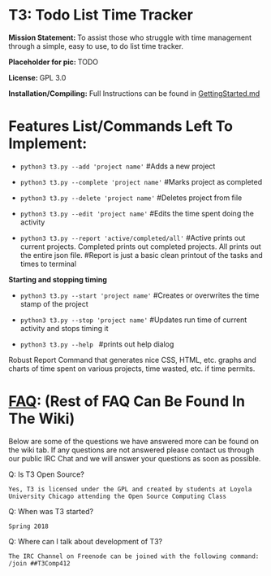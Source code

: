 # T3: Todo List Time Tracker

<b>Mission Statement: </b> To assist those who struggle with time management through a simple, easy to use, to do list time tracker.

<b>Placeholder for pic: </b>
TODO

<b>License: </b>
GPL 3.0

<b>Installation/Compiling:</b>
Full Instructions can be found in [GettingStarted.md](https://github.com/j-adamski/T3-Todo-List-Time-Tracker/blob/master/GettingStarted.md)


# Features List/Commands Left To Implement:

- `python3 t3.py --add 'project name'`
	#Adds a new project

- `python3 t3.py --complete 'project name'`
	#Marks project as completed

- `python3 t3.py --delete 'project name'`
	#Deletes project from file

- `python3 t3.py --edit 'project name'`
	#Edits the time spent doing the activity

- `python3 t3.py --report 'active/completed/all'`
	#Active prints out current projects. Completed prints out completed projects. All prints out the entire json file.
    #Report is just a basic clean printout of the tasks and times to terminal


<b>Starting and stopping timing</b>
 - `python3 t3.py --start 'project name'`
	#Creates or overwrites the time stamp of the project

 - `python3 t3.py --stop 'project name'`
	#Updates run time of current activity and stops timing it

 - `python3 t3.py --help `
	#prints out help dialog

Robust Report Command that generates nice CSS, HTML, etc. graphs and charts of time spent on various projects, time wasted, etc. if time permits.

# [FAQ](https://github.com/j-adamski/OSC-Project-2/wiki): (Rest of FAQ Can Be Found In The Wiki)

Below are some of the questions we have answered more can be found on the wiki tab. If any questions are not answered please contact us through our public IRC Chat and we will answer your questions as soon as possible. 

Q: Is T3 Open Source?

    Yes, T3 is licensed under the GPL and created by students at Loyola University Chicago attending the Open Source Computing Class

Q: When was T3 started?

    Spring 2018

Q: Where can I talk about development of T3?

    The IRC Channel on Freenode can be joined with the following command:
    /join ##T3Comp412
